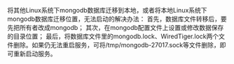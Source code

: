 将其他Linux系统下mongodb数据库迁移到本地，或者将本地Linux系统下mongodb数据库迁移位置，无法启动的解决办法：
首先，数据库文件转移后，要先把所有者改成mongodb；
其次，在mongodb配置文件上设置或修改数据保存的目录位置；
最后，将数据库文件里的mongodb.lock、WiredTiger.lock两个文件删除。如果仍无法重启服务，可将/tmp/mongodb-27017.sock等文件删除，即可重新启动服务。